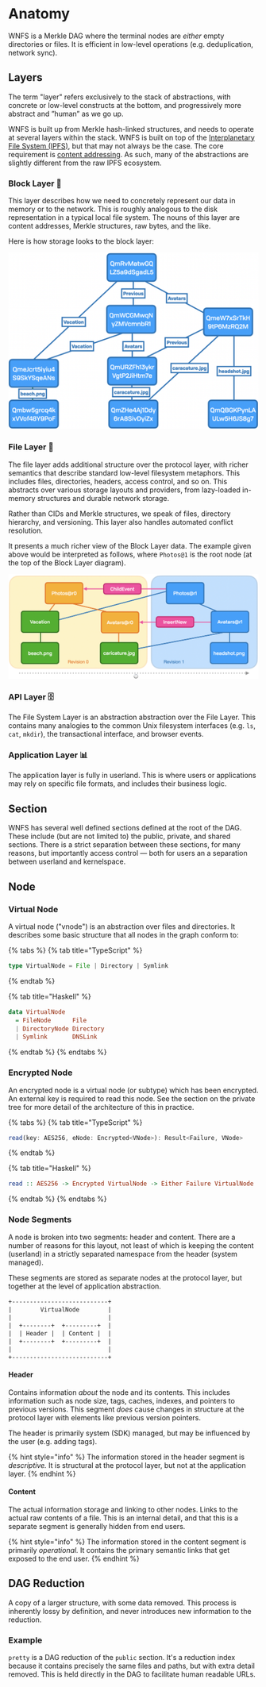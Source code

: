 # Anatomy

WNFS is a Merkle DAG where the terminal nodes are _either_ empty directories or files. It is efficient in low-level operations \(e.g. deduplication, network sync\).

## Layers

The term "layer" refers exclusively to the stack of abstractions, with concrete or low-level constructs at the bottom, and progressively more abstract and ”human” as we go up. 

WNFS is built up from Merkle hash-linked structures, and needs to operate at several layers within the stack. WNFS is built on top of the [Interplanetary File System \(IPFS\)](https://ipfs.io/), but that may not always be the case. The core requirement is [content addressing](https://en.wikipedia.org/wiki/Content-addressable_storage). As such, many of the abstractions are slightly different from the raw IPFS ecosystem.

### Block Layer 🧱

This layer describes how we need to concretely represent our data in memory or to the network. This is roughly analogous to the disk representation in a typical local file system. The nouns of this layer are content addresses, Merkle structures, raw bytes, and the like.

Here is how storage looks to the block layer:

![](../../.gitbook/assets/screen-shot-2021-05-21-at-8.27.14-am.png)

### File Layer 📑

The file layer adds additional structure over the protocol layer, with richer semantics that describe standard low-level filesystem metaphors. This includes files, directories, headers, access control, and so on. This abstracts over various storage layouts and providers, from lazy-loaded in-memory structures and durable network storage.

Rather than CIDs and Merkle structures, we speak of files, directory hierarchy, and versioning. This layer also handles automated conflict resolution.

It presents a much richer view of the Block Layer data. The example given above would be interpreted as follows, where `Photos@1` is the root node \(at the top of the Block Layer diagram\).

![](../../.gitbook/assets/screen-shot-2021-05-21-at-8.25.55-am.png)

### API Layer 🗄

The File System Layer is an abstraction abstraction over the File Layer. This contains many analogies to the common Unix filesystem interfaces \(e.g. `ls`, `cat`, `mkdir`\), the transactional interface, and browser events.

### Application Layer 📊

The application layer is fully in userland. This is where users or applications may rely on specific file formats, and includes their business logic.

## Section

WNFS has several well defined sections defined at the root of the DAG. These include \(but are not limited to\) the public, private, and shared sections. There is a strict separation between these sections, for many reasons, but importantly access control — both for users an a separation between userland and kernelspace.

## Node 

### Virtual Node

A virtual node \("vnode"\) is an abstraction over files and directories. It describes some basic structure that all nodes in the graph conform to:

{% tabs %}
{% tab title="TypeScript" %}
```typescript
type VirtualNode = File | Directory | Symlink
```
{% endtab %}

{% tab title="Haskell" %}
```haskell
data VirtualNode
  = FileNode      File
  | DirectoryNode Directory
  | Symlink       DNSLink
```
{% endtab %}
{% endtabs %}

### Encrypted Node

An encrypted node is a virtual node \(or subtype\) which has been encrypted. An external key is required to read this node. See the section on the private tree for more detail of the architecture of this in practice.

{% tabs %}
{% tab title="TypeScript" %}
```typescript
read(key: AES256, eNode: Encrypted<VNode>): Result<Failure, VNode>
```
{% endtab %}

{% tab title="Haskell" %}
```haskell
read :: AES256 -> Encrypted VirtualNode -> Either Failure VirtualNode
```
{% endtab %}
{% endtabs %}

### Node Segments

A node is broken into two segments: header and content. There are a number of reasons for this layout, not least of which is keeping the content \(userland\) in a strictly separated namespace from the header \(system managed\).

These segments are stored as separate nodes at the protocol layer, but together at the level of application abstraction.

```text
+---------------------------+
|        VirtualNode        |
|                           |
|  +--------+  +---------+  |
|  | Header |  | Content |  |
|  +--------+  +---------+  |
|                           |
+---------------------------+
```

#### Header

Contains information _about_ the node and its contents. This includes information such as node size, tags, caches, indexes, and pointers to previous versions. This segment _does_ cause changes in structure at the protocol layer with elements like previous version pointers.

The header is primarily system \(SDK\) managed, but may be influenced by the user \(e.g. adding tags\).

{% hint style="info" %}
The information stored in the header segment is _descriptive._ It is structural at the protocol layer, but not at the application layer.
{% endhint %}

#### Content

The actual information storage and linking to other nodes. Links to the actual raw contents of a file. This is an internal detail, and that this is a separate segment is generally hidden from end users.

{% hint style="info" %}
The information stored in the content segment is primarily _operational._ It contains the primary semantic links that get exposed to the end user.
{% endhint %}

## DAG Reduction

A copy of a larger structure, with some data removed. This process is inherently lossy by definition, and never introduces new information to the reduction.

### Example

`pretty` is a DAG reduction of the `public` section. It's a reduction index because it contains precisely the same files and paths, but with extra detail removed. This is held directly in the DAG to facilitate human readable URLs.

